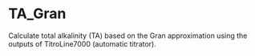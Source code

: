 # TA_Gran
Calculate total alkalinity (TA) based on the Gran approximation using the outputs of TitroLine7000 (automatic titrator).
